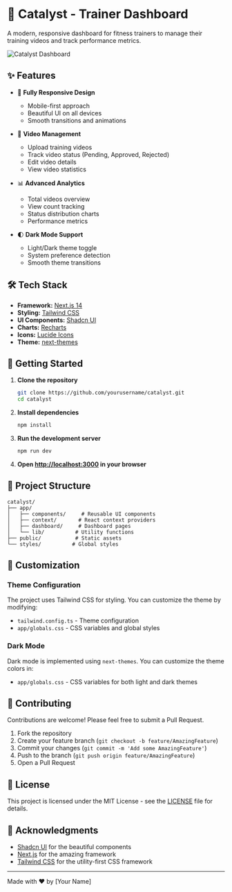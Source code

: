 # 🚀 Catalyst - Trainer Dashboard

A modern, responsive dashboard for fitness trainers to manage their training videos and track performance metrics.

![Catalyst Dashboard](public/screenshot.png)

## ✨ Features

- 📱 **Fully Responsive Design**

  - Mobile-first approach
  - Beautiful UI on all devices
  - Smooth transitions and animations

- 🎥 **Video Management**

  - Upload training videos
  - Track video status (Pending, Approved, Rejected)
  - Edit video details
  - View video statistics

- 📊 **Advanced Analytics**

  - Total videos overview
  - View count tracking
  - Status distribution charts
  - Performance metrics

- 🌓 **Dark Mode Support**
  - Light/Dark theme toggle
  - System preference detection
  - Smooth theme transitions

## 🛠️ Tech Stack

- **Framework:** [Next.js 14](https://nextjs.org/)
- **Styling:** [Tailwind CSS](https://tailwindcss.com/)
- **UI Components:** [Shadcn UI](https://ui.shadcn.com/)
- **Charts:** [Recharts](https://recharts.org/)
- **Icons:** [Lucide Icons](https://lucide.dev/)
- **Theme:** [next-themes](https://github.com/pacocoursey/next-themes)

## 🚀 Getting Started

1. **Clone the repository**

   ```bash
   git clone https://github.com/yourusername/catalyst.git
   cd catalyst
   ```

2. **Install dependencies**

   ```bash
   npm install
   ```

3. **Run the development server**

   ```bash
   npm run dev
   ```

4. **Open [http://localhost:3000](http://localhost:3000) in your browser**

## 📁 Project Structure

```
catalyst/
├── app/
│   ├── components/     # Reusable UI components
│   ├── context/       # React context providers
│   ├── dashboard/     # Dashboard pages
│   └── lib/          # Utility functions
├── public/           # Static assets
└── styles/          # Global styles
```

## 🎨 Customization

### Theme Configuration

The project uses Tailwind CSS for styling. You can customize the theme by modifying:

- `tailwind.config.ts` - Theme configuration
- `app/globals.css` - CSS variables and global styles

### Dark Mode

Dark mode is implemented using `next-themes`. You can customize the theme colors in:

- `app/globals.css` - CSS variables for both light and dark themes

## 🤝 Contributing

Contributions are welcome! Please feel free to submit a Pull Request.

1. Fork the repository
2. Create your feature branch (`git checkout -b feature/AmazingFeature`)
3. Commit your changes (`git commit -m 'Add some AmazingFeature'`)
4. Push to the branch (`git push origin feature/AmazingFeature`)
5. Open a Pull Request

## 📝 License

This project is licensed under the MIT License - see the [LICENSE](LICENSE) file for details.

## 🙏 Acknowledgments

- [Shadcn UI](https://ui.shadcn.com/) for the beautiful components
- [Next.js](https://nextjs.org/) for the amazing framework
- [Tailwind CSS](https://tailwindcss.com/) for the utility-first CSS framework

---

Made with ❤️ by [Your Name]
